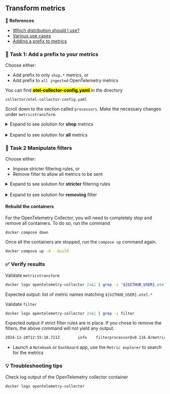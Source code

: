 ## Transform metrics

📝 **References**
- [Which distribution should I use?](https://docs.dynatrace.com/docs/shortlink/otel-collector#which-distribution-should-i-use)
- [Various use cases](https://docs.dynatrace.com/docs/ingest-from/opentelemetry/collector/use-cases) 
- [Adding a prefix to metrics](https://docs.dynatrace.com/docs/ingest-from/opentelemetry/getting-started/metrics/ingest/migration-guide-otlp-exporter#in-collector-additional-features)

### 📌 Task 1: Add a prefix to your metrics

Choose either:
- Add prefix to only `shop.*` metrics, or
- Add prefix to `all ingested` OpenTelemetry metrics

You can find <mark>**otel-collector-config.yaml** </mark> in the directory

```
collector/otel-collector-config.yaml
```

Scroll down to the section called `processors`. Make the necessary changes under `metricstransform`.

<details>
  <summary>Expand to see solution for <strong>shop</strong> metrics</summary>

  <h4> Add additional rules </h4>

  ```yaml
      - include: ^shop\.(.*)$$
        match_type: regexp
        action: update
        new_name: ${GITHUB_USER}.otel.shop.$${1}
  ```
  > **NOTE**: be careful of the intendation. Please follow the preceding definitions if unsure.
</details>

<br/>

<details>
  <summary>Expand to see solution for <strong>all</strong> metrics</summary>

  <h4> Modify existing rule </h4>

  ```yaml
      - include: ^(.*)$$
        match_type: regexp
        action: update
        new_name: ${GITHUB_USER}.otel.$${1}
  ```
  > **NOTE**: be careful of the intendation. Please follow the preceding definitions if unsure.
</details>

### 📌 Task 2 Manipulate filters

Choose either:
- Impose stricter filtering rules, or
- Remove filter to allow all metrics to be sent

<details>
  <summary>Expand to see solution for <strong>stricter</strong> filtering rules</summary>

  Modify `metric_names` to exclude all JVM metrics under `filter` 

  ```yaml
  filter:
    metrics:
      exclude:
        match_type: regexp
        metric_names:
          - .*\.jvm.*
  ```
  > **NOTE**: be careful of the intendation. Please follow the preceding definitions if unsure.
</details>

<br/>

<details>
  <summary>Expand to see solution for <strong>removing</strong> filter</summary>

  In the service pipelines, under processes, remove `filter`

  ```yaml
    metrics:
      receivers: [otlp]
      processors: [batch, metricstransform]
      exporters: [debug, otlphttp]
  ```

  > **NOTE**: be careful of the intendation. Please follow the preceding definitions if unsure.
</details>

#### Rebuild the containers

For the OpenTelemetry Collector, you will need to completely stop and remove all containers. To do so, run the command

```bash
docker compose down
```

Once all the containers are stopped, run the `compose up` command again.

```bash
docker compose up -d --build
```

### ✅ Verify results

Validate `metricstransform`

```bash
docker logs opentelemetry-collector 2>&1 | grep -i "${GITHUB_USER}.otel."
```
Expected output: list of metric names matching `${GITHUB_USER}.otel.*`

Validate `filter`

```bash
docker logs opentelemetry-collector 2>&1 | grep -i filter
```

Expected output if strict filter rules are in place. If you chose to remove the filters, the above command will not yield any output.

```bash
2024-12-20T12:55:18.711Z        info    filterprocessor@v0.116.0/metrics.go:99  Metric filter configured        {"kind": "processor", "name": "filter", "pipeline": "metrics", "include match_type": "", "include expressions": [], "include metric names": [], "include metrics with resource attributes": null, "exclude match_type": "regexp", "exclude expressions": [], "exclude metric names": ["(.*)\\.otel.jvm.*"], "exclude metrics with resource attributes": null}
```

- Launch a `Notebook` or `Dashboard` app, use the `Metric explorer` to search for the metrics

### 💡 Troubleshooting tips

Check log output of the OpenTelemetry collector container
```bash
docker logs opentelemetry-collector
```
